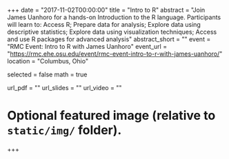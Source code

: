 +++
date = "2017-11-02T00:00:00"
title = "Intro to R"
abstract = "Join James Uanhoro for a hands-on Introduction to the R language. Participants will learn to: Access R; Prepare data for analysis; Explore data using descriptive statistics; Explore data using visualization techniques; Access and use R packages for advanced analysis"
abstract_short = ""
event = "RMC Event: Intro to R with James Uanhoro"
event_url = "https://rmc.ehe.osu.edu/event/rmc-event-intro-to-r-with-james-uanhoro/"
location = "Columbus, Ohio"

selected = false
math = true

url_pdf = ""
url_slides = ""
url_video = ""

# Optional featured image (relative to `static/img/` folder).

+++

<!-- Material prepared for a full-day Intro to R workshop -->
